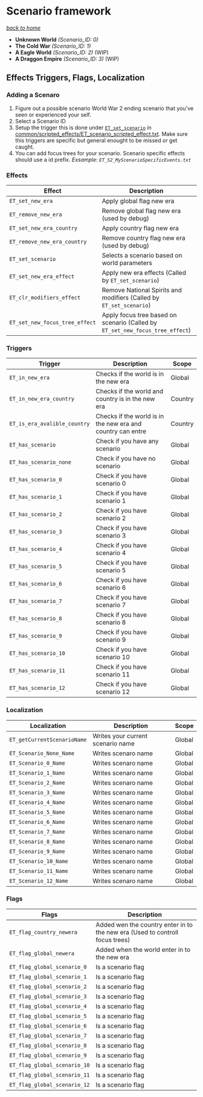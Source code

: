 # Scenario framework
*[back to home](index)*

- **Unknown World** *(Scenario_ID: 0)*
- **The Cold War** *(Scenario_ID: 1)*
- **A Eagle World** *(Scenario_ID: 2)* (WIP)
- **A Draggon Empire** *(Scenario_ID: 3)* (WIP)

## Effects Triggers, Flags, Localization

### Adding a Scenaro
1. Figure out a possible scenario World War 2 ending scenario that you've seen or experienced your self.
1. Select a Scenario ID
1. Setup the trigger this is done under [`ET_set_scenario`](https://github.com/ExtendedTimeline/ExtendedTimeline/blob/main/common/scripted_effects/ET_scenario_scripted_effect.txt#L40) in [common/scripted_effects/ET_scenario_scripted_effect.txt](https://github.com/ExtendedTimeline/ExtendedTimeline/blob/main/common/scripted_effects/ET_scenario_scripted_effect.txt). Make sure this triggers are specific but general enought to be missed or get caught.
1. You can add focus trees for your scenario. Scenario specific effects should use a id prefix. *Exsample: `ET_S2_MyScenarioSpecificEvents.txt`*
### Effects

| Effect                            | Description                                                                   | Scope    |
| ---                               | ---                                                                           | ---      |
| `ET_set_new_era`                  | Apply global flag new era                                                     | Global   |
| `ET_remove_new_era`               | Remove global flag new era (used by debug)                                    | Global   |
| `ET_set_new_era_country`          | Apply country flag new era                                                    | Country  |
| `ET_remove_new_era_country`       | Remove country flag new era (used by debug)                                   | Country  |
| `ET_set_scenario`                 | Selects a scenario based on world parameters                                  | Global   |
| `ET_set_new_era_effect`           | Apply new era effects (Called by `ET_set_scenario`)                           | Country  |
| `ET_clr_modifiers_effect`         | Remove National Spirits and modifiers (Called by `ET_set_scenario`)           | Country  |
| `ET_set_new_focus_tree_effect`    | Apply focus tree based on scenario (Called by `ET_set_new_focus_tree_effect`) | Country  |

### Triggers

| Trigger                           | Description                                                 | Scope    |
| ---                               | ---                                                         | ---      |
| `ET_in_new_era`                   | Checks if the world is in the new era                       | Global   |
| `ET_in_new_era_country`           | Checks if the world and country is in the new era           | Country  |
| `ET_is_era_avalible_country`      | Checks if the world is in the new era and country can entre | Country  |
| `ET_has_scenario`                 | Check if you have any scenario                              | Global   |
| `ET_has_scenario_none`            | Check if you have no scenario                               | Global   |
| `ET_has_scenario_0`               | Check if you have scenario 0                                | Global   |
| `ET_has_scenario_1`               | Check if you have scenario 1                                | Global   |
| `ET_has_scenario_2`               | Check if you have scenario 2                                | Global   |
| `ET_has_scenario_3`               | Check if you have scenario 3                                | Global   |
| `ET_has_scenario_4`               | Check if you have scenario 4                                | Global   |
| `ET_has_scenario_5`               | Check if you have scenario 5                                | Global   |
| `ET_has_scenario_6`               | Check if you have scenario 6                                | Global   |
| `ET_has_scenario_7`               | Check if you have scenario 7                                | Global   |
| `ET_has_scenario_8`               | Check if you have scenario 8                                | Global   |
| `ET_has_scenario_9`               | Check if you have scenario 9                                | Global   |
| `ET_has_scenario_10`              | Check if you have scenario 10                               | Global   |
| `ET_has_scenario_11`              | Check if you have scenario 11                               | Global   |
| `ET_has_scenario_12`              | Check if you have scenario 12                               | Global   |
### Localization

| Localization                      | Description                                                                   | Scope    |
| ---                               | ---                                                                           | ---      |
| `ET_getCurrentScenarioName`       | Writes your current scenario name                                             | Global   |
| `ET_Scenario_None_Name`           | Writes scenaro name                                                           | Global   |
| `ET_Scenario_0_Name`              | Writes scenaro name                                                           | Global   |
| `ET_Scenario_1_Name`              | Writes scenaro name                                                           | Global   |
| `ET_Scenario_2_Name`              | Writes scenaro name                                                           | Global   |
| `ET_Scenario_3_Name`              | Writes scenaro name                                                           | Global   |
| `ET_Scenario_4_Name`              | Writes scenaro name                                                           | Global   |
| `ET_Scenario_5_Name`              | Writes scenaro name                                                           | Global   |
| `ET_Scenario_6_Name`              | Writes scenaro name                                                           | Global   |
| `ET_Scenario_7_Name`              | Writes scenaro name                                                           | Global   |
| `ET_Scenario_8_Name`              | Writes scenaro name                                                           | Global   |
| `ET_Scenario_9_Name`              | Writes scenaro name                                                           | Global   |
| `ET_Scenario_10_Name`             | Writes scenaro name                                                           | Global   |
| `ET_Scenario_11_Name`             | Writes scenaro name                                                           | Global   |
| `ET_Scenario_12_Name`             | Writes scenaro name                                                           | Global   |
### Flags

| Flags                             | Description                                                                   |
| ---                               | ---                                                                           |
| `ET_flag_country_newera`          | Added wen the country enter in to the new era (Used to controll focus trees)  |
| `ET_flag_global_newera`           | Added when the world enter in to the new era                                  |
| `ET_flag_global_scenario_0`       | Is a scenario flag                                                            |
| `ET_flag_global_scenario_1`       | Is a scenario flag                                                            |
| `ET_flag_global_scenario_2`       | Is a scenario flag                                                            |
| `ET_flag_global_scenario_3`       | Is a scenario flag                                                            |
| `ET_flag_global_scenario_4`       | Is a scenario flag                                                            |
| `ET_flag_global_scenario_5`       | Is a scenario flag                                                            |
| `ET_flag_global_scenario_6`       | Is a scenario flag                                                            |
| `ET_flag_global_scenario_7`       | Is a scenario flag                                                            |
| `ET_flag_global_scenario_8`       | Is a scenario flag                                                            |
| `ET_flag_global_scenario_9`       | Is a scenario flag                                                            |
| `ET_flag_global_scenario_10`      | Is a scenario flag                                                            |
| `ET_flag_global_scenario_11`      | Is a scenario flag                                                            |
| `ET_flag_global_scenario_12`      | Is a scenario flag                                                            |
